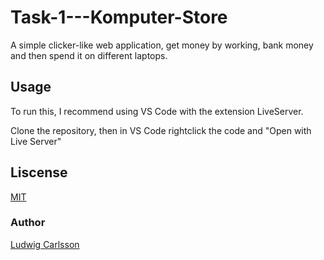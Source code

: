 # Task-1---Komputer-Store
A simple clicker-like web application, get money by working, bank money and then spend it on different laptops.

## Usage
To run this, I recommend using VS Code with the extension LiveServer.

Clone the repository, then in VS Code rightclick the code and "Open with Live Server"

## Liscense
[MIT](https://mit-license.org/)

### Author
[Ludwig Carlsson](https://github.com/ludwigcarlsson)
